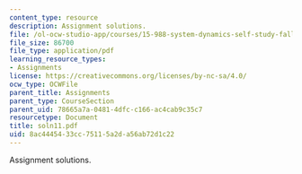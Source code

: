```yaml
---
content_type: resource
description: Assignment solutions.
file: /ol-ocw-studio-app/courses/15-988-system-dynamics-self-study-fall-1998-spring-1999/8ac4445433cc75115a2da56ab72d1c22_soln11.pdf
file_size: 86700
file_type: application/pdf
learning_resource_types:
- Assignments
license: https://creativecommons.org/licenses/by-nc-sa/4.0/
ocw_type: OCWFile
parent_title: Assignments
parent_type: CourseSection
parent_uid: 78665a7a-0481-4dfc-c166-ac4cab9c35c7
resourcetype: Document
title: soln11.pdf
uid: 8ac44454-33cc-7511-5a2d-a56ab72d1c22
---
```

Assignment solutions.
